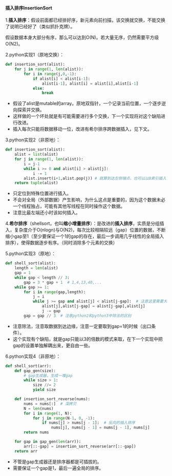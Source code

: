 #### 插入排序InsertionSort

1.**插入排序**：假设前面都已经排好序，新元素向前扫描，该交换就交换，不能交换了说明已经好了（类似抓扑克牌）。

假设数据本身大部分有序，那么可以达到O(N)。若大量无序，仍然需要平方级O(N2)。

2.python实现1（原地交换）：

```python
def insertion_sort(alist):
    for j in range(1, len(alist)):
        for i in range(j,0,-1):
            if alist[i] < alist[i-1]:
                alist[i-1], alist[i] = alist[i],alist[i-1]
            else:
                break
```

- 假设了alist是mutable的array。原地双指针，一个记录当前位置，一个逐步逆向探索并交换。
- 这样做的一个坏处就是有可能需要进行多个交换，下一个实现将对这个缺陷进行改进。
- 插入每次只能将数据移动一位，改进有希尔排序跨数据插入，见下文。

3.python实现2（非原地）：

```python
def insertion_sort(alist):
    alist = list(alist)
    for j in range(1, len(alist)):
        i = j-1
        while i >= 0 and alist[i] > alist[j]:
            i -= 1
        alist.insert(i+1,alist.pop(j)) # 就算到达左侧端点，也可以以0索引插入
    return tuple(alist)
```

- 只定位到特殊位置进行插入。
- 不会对全局（外部数据）产生影响，为什么这点是重要的，因为这个数据未必一个线程独占，可能有其他写线程在同时操作这个数据。
- 注意比最左端还小时该如何插入。

4.**希尔排序**（shellsort，也叫**缩小增量排序**）：是改进的**插入排序**，实质是分组插入，复杂度介于O(nlogn)与O(N2)，每次比较相隔较远（gap）位置的数据，不断缩小gap至1（至少要保证一个1的gap的存在，最后一步调用几乎线性的全局插入排序），使得数据逐步有序。（同时消除多个元素的交换）

5.python实现3（原地）：

```python
def shell_sort(alist):
    length = len(alist)
    gap = 1
    while gap < length // 3:
        gap = 3 * gap + 1  # 1,4,13,40,...
    while gap >= 1:
        for i in range(gap,length):
            j = i
            while j >= gap and alist[j] < alist[j-gap]:  # 注意这里需要大于等于，需要达到边缘
                alist[j],alist[j-gap] = alist[j-gap],alist[j]
                j -= gap
        gap = gap // 3  # 注意python2和python3中除法的区别
```

- 注意除法，注意取数据到达边缘，注意一定要取到gap=1的时候（出口条件）。
- 这个实现有个缺陷，就是gap只能以3的倍数的模式来取，在下一个实现中把gap的设置单独解耦出来，更自由一些。

6.python实现4（非原地）：

```python
def shell_sort(arr):
    def gap_gen(size):
        # gap生成器，生成一堆gap
        while size > 1:
            size //= 2
            yield size

    def insertion_sort_reverse(nums):
        nums = nums[:]  # 深拷贝
        N = len(nums)
        for i in range(1, N):
            for j in range(N-1, 0, -1):
                if nums[j] > nums[j - 1]:  # 反向的插入排序
                    nums[j], nums[j - 1] = nums[j - 1], nums[j]
        return nums

    for gap in gap_gen(len(arr)):
        arr[::-gap] = insertion_sort_reverse(arr[::-gap])
    return arr
```

- 不管是gap生成器还是排序器都是可插拔的。
- 需要保证一个gap是1，最后一遍全局的排序。